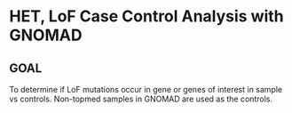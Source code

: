 
# HET, LoF Case Control Analysis with GNOMAD

## GOAL
To determine if LoF mutations occur in gene or genes of interest in sample vs controls. Non-topmed samples in GNOMAD are used as the controls.


